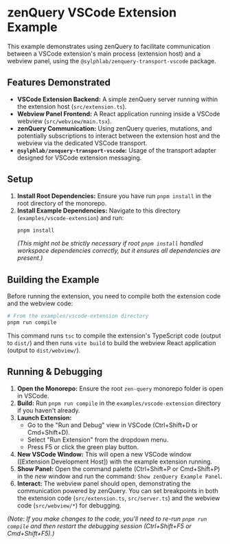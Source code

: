 # zenQuery VSCode Extension Example

This example demonstrates using zenQuery to facilitate communication between a VSCode extension's main process (extension host) and a webview panel, using the `@sylphlab/zenquery-transport-vscode` package.

## Features Demonstrated

*   **VSCode Extension Backend:** A simple zenQuery server running within the extension host (`src/extension.ts`).
*   **Webview Panel Frontend:** A React application running inside a VSCode webview (`src/webview/main.tsx`).
*   **zenQuery Communication:** Using zenQuery queries, mutations, and potentially subscriptions to interact between the extension host and the webview via the dedicated VSCode transport.
*   **`@sylphlab/zenquery-transport-vscode`:** Usage of the transport adapter designed for VSCode extension messaging.

## Setup

1.  **Install Root Dependencies:** Ensure you have run `pnpm install` in the root directory of the monorepo.
2.  **Install Example Dependencies:** Navigate to this directory (`examples/vscode-extension`) and run:
    ```bash
    pnpm install
    ```
    *(This might not be strictly necessary if root `pnpm install` handled workspace dependencies correctly, but it ensures all dependencies are present.)*

## Building the Example

Before running the extension, you need to compile both the extension code and the webview code:

```bash
# From the examples/vscode-extension directory
pnpm run compile
```

This command runs `tsc` to compile the extension's TypeScript code (output to `dist/`) and then runs `vite build` to build the webview React application (output to `dist/webview/`).

## Running & Debugging

1.  **Open the Monorepo:** Ensure the root `zen-query` monorepo folder is open in VSCode.
2.  **Build:** Run `pnpm run compile` in the `examples/vscode-extension` directory if you haven't already.
3.  **Launch Extension:**
    *   Go to the "Run and Debug" view in VSCode (Ctrl+Shift+D or Cmd+Shift+D).
    *   Select "Run Extension" from the dropdown menu.
    *   Press F5 or click the green play button.
4.  **New VSCode Window:** This will open a new VSCode window ([Extension Development Host]) with the example extension running.
5.  **Show Panel:** Open the command palette (Ctrl+Shift+P or Cmd+Shift+P) in the *new* window and run the command: `Show zenQuery Example Panel`.
6.  **Interact:** The webview panel should open, demonstrating the communication powered by zenQuery. You can set breakpoints in both the extension code (`src/extension.ts`, `src/server.ts`) and the webview code (`src/webview/*`) for debugging.

*(Note: If you make changes to the code, you'll need to re-run `pnpm run compile` and then restart the debugging session (Ctrl+Shift+F5 or Cmd+Shift+F5).)*